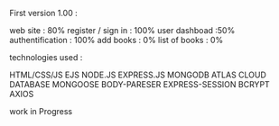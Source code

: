 First version 1.00 :

web site : 80%
register / sign in :  100%
user dashboad :50%
authentification : 100%
add books : 0%
list of books : 0%

technologies  used :

HTML/CSS/JS
EJS
NODE.JS
EXPRESS.JS
MONGODB ATLAS CLOUD DATABASE
MONGOOSE 
BODY-PARESER
EXPRESS-SESSION
BCRYPT
AXIOS
 
work in Progress
